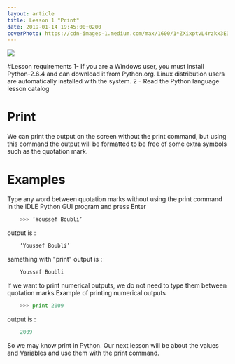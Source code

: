 ```yaml
---
layout: article
title: Lesson 1 "Print"
date: 2019-01-14 19:45:00+0200
coverPhoto: https://cdn-images-1.medium.com/max/1600/1*ZXixptvL4rzkx3EDuj38xw.jpeg
---
```



![](https://2.bp.blogspot.com/-gODWRC76DDk/WdDKEfsB7cI/AAAAAAAAACU/fjVAjYqT42MaFQqRuA4HiTEW5w9MtlZbwCLcBGAs/w1200-h630-p-k-no-nu/print_1.PNG)


#Lesson requirements
	1- If you are a Windows user, you must install Python-2.6.4 and can download it from Python.org. Linux distribution users are automatically installed with the system.
	2 - Read the Python language lesson catalog

# Print 
We can print the output on the screen without the print command, but using this command the output will be formatted to be free of some extra symbols such as the quotation mark.

# Examples
Type any word between quotation marks without using the print command in the IDLE Python GUI program and press Enter

```python
	>>> ‘Youssef Boubli’

```

output is :
```python
	‘Youssef Boubli’
```

samething with "print" 
output is :
```python
	Youssef Boubli
```

If we want to print numerical outputs, we do not need to type them between quotation marks
Example of printing numerical outputs
```python
	>>> print 2009
```
output is :
```python
	2009
```

So we may know print in Python.
Our next lesson will be about the values and Variables and use them with the print command.


